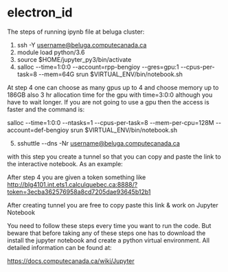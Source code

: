 # electron_id

The steps of running ipynb file at beluga cluster:

1) ssh -Y username@beluga.computecanada.ca
2) module load python/3.6
3) source $HOME/jupyter_py3/bin/activate
4) salloc --time=1:0:0 --account=rpp-bengioy --gres=gpu:1 --cpus-per-task=8 --mem=64G  srun $VIRTUAL_ENV/bin/notebook.sh

At step 4 one can choose as many gpus up to 4 and choose memory up to 186GB
also 3 hr allocation time for the gpu with time=3:0:0 although you have to wait longer.
If you are not going to use a gpu then the access is faster and the command is:

salloc --time=1:0:0 --ntasks=1 --cpus-per-task=8 --mem-per-cpu=128M --account=def-bengioy srun $VIRTUAL_ENV/bin/notebook.sh


5) sshuttle --dns -Nr username@beluga.computecanada.ca


with this step you create a tunnel so that you can copy and paste the link to the 
interactive notebook. As an example:

After step 4 you are given a token something like
http://blg4101.int.ets1.calculquebec.ca:8888/?token=3ecba362576958a8cd7205dae93645b12b1


After creating tunnel you are free to copy paste this link & work on Jupyter Notebook

You need to follow these steps every time you want to run the code. But beware that before taking any of these steps one has to download the install the jupyter notebook and create a python virtual environment. All detailed information can be found at:

https://docs.computecanada.ca/wiki/Jupyter

